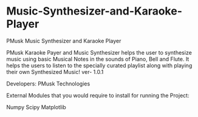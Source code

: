 # Music-Synthesizer-and-Karaoke-Player
PMusk Music Synthesizer and Karaoke Player 

PMusk Karaoke Payer and Music Synthesizer helps the user to synthesize music using basic Musical Notes in the sounds of Piano, Bell and Flute. 
It helps the users to listen to the specially curated playlist along with playing their own Synthesized Music!
ver- 1.0.1

Developers:
PMusk Technologies

External Modules that you would require to install for running the Project:

Numpy
Scipy
Matplotlib
